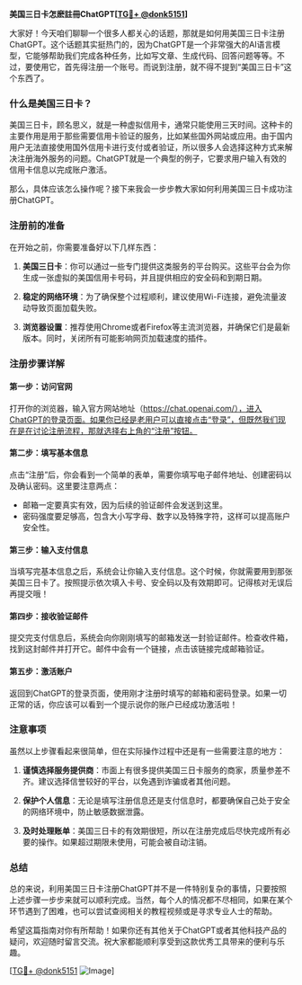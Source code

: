 **美国三日卡怎麽註冊ChatGPT[[TG💪+ @donk5151](https://t.me/s/donk5151)]**

大家好！今天咱们聊聊一个很多人都关心的话题，那就是如何用美国三日卡注册ChatGPT。这个话题其实挺热门的，因为ChatGPT是一个非常强大的AI语言模型，它能够帮助我们完成各种任务，比如写文章、生成代码、回答问题等等。不过，要使用它，首先得注册一个账号。而说到注册，就不得不提到“美国三日卡”这个东西了。

### 什么是美国三日卡？

美国三日卡，顾名思义，就是一种虚拟信用卡，通常只能使用三天时间。这种卡的主要作用是用于那些需要信用卡验证的服务，比如某些国外网站或应用。由于国内用户无法直接使用国外信用卡进行支付或者验证，所以很多人会选择这种方式来解决注册海外服务的问题。ChatGPT就是一个典型的例子，它要求用户输入有效的信用卡信息以完成账户激活。

那么，具体应该怎么操作呢？接下来我会一步步教大家如何利用美国三日卡成功注册ChatGPT。

### 注册前的准备

在开始之前，你需要准备好以下几样东西：

1. **美国三日卡**：你可以通过一些专门提供这类服务的平台购买。这些平台会为你生成一张虚拟的美国信用卡号码，并且提供相应的安全码和到期日期。
   
2. **稳定的网络环境**：为了确保整个过程顺利，建议使用Wi-Fi连接，避免流量波动导致页面加载失败。

3. **浏览器设置**：推荐使用Chrome或者Firefox等主流浏览器，并确保它们是最新版本。同时，关闭所有可能影响网页加载速度的插件。

### 注册步骤详解

#### 第一步：访问官网
打开你的浏览器，输入官方网站地址（https://chat.openai.com/），进入ChatGPT的登录页面。如果你已经是老用户可以直接点击“登录”，但既然我们现在是在讨论注册流程，那就选择右上角的“注册”按钮。

#### 第二步：填写基本信息
点击“注册”后，你会看到一个简单的表单，需要你填写电子邮件地址、创建密码以及确认密码。这里要注意两点：
- 邮箱一定要真实有效，因为后续的验证邮件会发送到这里。
- 密码强度要足够高，包含大小写字母、数字以及特殊字符，这样可以提高账户安全性。

#### 第三步：输入支付信息
当填写完基本信息之后，系统会让你输入支付信息。这个时候，你就需要用到那张美国三日卡了。按照提示依次填入卡号、安全码以及有效期即可。记得核对无误后再提交哦！

#### 第四步：接收验证邮件
提交完支付信息后，系统会向你刚刚填写的邮箱发送一封验证邮件。检查收件箱，找到这封邮件并打开它。邮件中会有一个链接，点击该链接完成邮箱验证。

#### 第五步：激活账户
返回到ChatGPT的登录页面，使用刚才注册时填写的邮箱和密码登录。如果一切正常的话，你应该可以看到一个提示说你的账户已经成功激活啦！

### 注意事项

虽然以上步骤看起来很简单，但在实际操作过程中还是有一些需要注意的地方：

1. **谨慎选择服务提供商**：市面上有很多提供美国三日卡服务的商家，质量参差不齐。建议选择信誉较好的平台，以免遇到诈骗或者其他问题。

2. **保护个人信息**：无论是填写注册信息还是支付信息时，都要确保自己处于安全的网络环境中，防止敏感数据泄露。

3. **及时处理账单**：美国三日卡的有效期很短，所以在注册完成后尽快完成所有必要的操作。如果超过期限未使用，可能会被自动注销。

### 总结

总的来说，利用美国三日卡注册ChatGPT并不是一件特别复杂的事情，只要按照上述步骤一步步来就可以顺利完成。当然，每个人的情况都不尽相同，如果在某个环节遇到了困难，也可以尝试查阅相关的教程视频或是寻求专业人士的帮助。

希望这篇指南对你有所帮助！如果你还有其他关于ChatGPT或者其他科技产品的疑问，欢迎随时留言交流。祝大家都能顺利享受到这款优秀工具带来的便利与乐趣。

[[TG💪+ @donk5151](https://t.me/s/donk5151) ![Image](https://i.postimg.cc/rwNCRYN7/Snipaste-2025-04-30-17-27-05.png)]